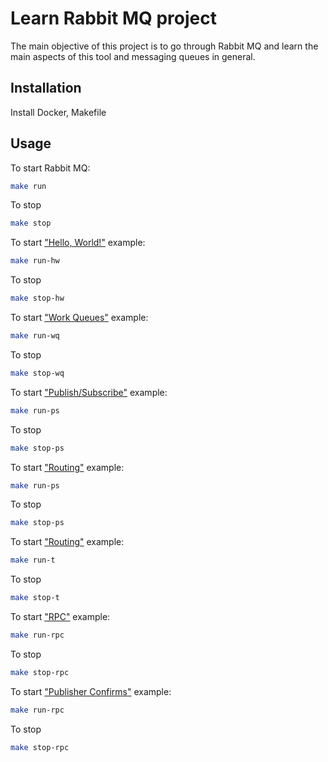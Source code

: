 # Learn Rabbit MQ project

The main objective of this project is to go through Rabbit MQ and learn the main aspects of this tool and messaging queues in general.

## Installation

Install Docker, Makefile

## Usage

To start Rabbit MQ:
```bash
make run
```
To stop
```bash
make stop
```

To start ["Hello, World!"](https://www.rabbitmq.com/tutorials/tutorial-one-java.html) example:
```bash
make run-hw
```
To stop
```bash
make stop-hw
```

To start ["Work Queues"](https://www.rabbitmq.com/tutorials/tutorial-two-java.html) example:
```bash
make run-wq
```
To stop
```bash
make stop-wq
```

To start ["Publish/Subscribe"](https://www.rabbitmq.com/tutorials/tutorial-three-java.html) example:
```bash
make run-ps
```
To stop
```bash
make stop-ps
```

To start ["Routing"](https://www.rabbitmq.com/tutorials/tutorial-four-java.html) example:
```bash
make run-ps
```
To stop
```bash
make stop-ps
```

To start ["Routing"](https://www.rabbitmq.com/tutorials/tutorial-five-java.html) example:
```bash
make run-t
```
To stop
```bash
make stop-t
```

To start ["RPC"](https://www.rabbitmq.com/tutorials/tutorial-six-java.html) example:
```bash
make run-rpc
```
To stop
```bash
make stop-rpc
```

To start ["Publisher Confirms"](https://www.rabbitmq.com/tutorials/tutorial-seven-java.html) example:
```bash
make run-rpc
```
To stop
```bash
make stop-rpc
```